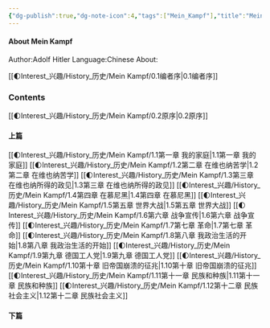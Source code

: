 ```yaml
---
{"dg-publish":true,"dg-note-icon":4,"tags":["Mein_Kampf"],"title":"Mein Kampf By Adolf Hitler-readme","permalink":"/🌓Interest_兴趣/History_历史/Mein Kampf/0.0Readme/","dgPassFrontmatter":true,"noteIcon":4,"created":"2024-09-02T08:00:01.848+08:00","updated":"2024-09-15T15:56:23.067+08:00"}
---
```


#### About Mein Kampf
Author:Adolf Hitler
Language:Chinese
About:

[[🌓Interest_兴趣/History_历史/Mein Kampf/0.1编者序\|0.1编者序]]
### Contents
[[🌓Interest_兴趣/History_历史/Mein Kampf/0.2原序\|0.2原序]]
#### 上篇
[[🌓Interest_兴趣/History_历史/Mein Kampf/1.1第一章 我的家庭\|1.1第一章 我的家庭]]
[[🌓Interest_兴趣/History_历史/Mein Kampf/1.2第二章 在维也纳苦学\|1.2第二章 在维也纳苦学]]
[[🌓Interest_兴趣/History_历史/Mein Kampf/1.3第三章 在维也纳所得的政见\|1.3第三章 在维也纳所得的政见]]
[[🌓Interest_兴趣/History_历史/Mein Kampf/1.4第四章 在慕尼黑\|1.4第四章 在慕尼黑]]
[[🌓Interest_兴趣/History_历史/Mein Kampf/1.5第五章 世界大战\|1.5第五章 世界大战]]
[[🌓Interest_兴趣/History_历史/Mein Kampf/1.6第六章 战争宣传\|1.6第六章 战争宣传]]
[[🌓Interest_兴趣/History_历史/Mein Kampf/1.7第七章 革命\|1.7第七章 革命]]
[[🌓Interest_兴趣/History_历史/Mein Kampf/1.8第八章 我政治生活的开始\|1.8第八章 我政治生活的开始]]
[[🌓Interest_兴趣/History_历史/Mein Kampf/1.9第九章 德国工人党\|1.9第九章 德国工人党]]
[[🌓Interest_兴趣/History_历史/Mein Kampf/1.10第十章 旧帝国崩溃的征兆\|1.10第十章 旧帝国崩溃的征兆]]
[[🌓Interest_兴趣/History_历史/Mein Kampf/1.11第十一章 民族和种族\|1.11第十一章 民族和种族]]
[[🌓Interest_兴趣/History_历史/Mein Kampf/1.12第十二章 民族社会主义\|1.12第十二章 民族社会主义]]
#### 下篇


